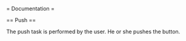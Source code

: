 = Documentation =

== Push ==

The push task is performed by the user. He or she pushes the button.
